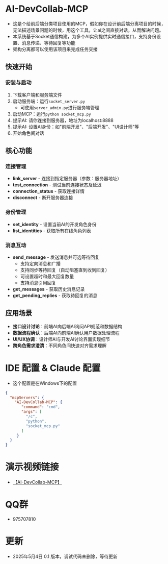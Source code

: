 
# AI-DevCollab-MCP

* 这是个给前后端分类项目使用的MCP，假如你在设计前后端分离项目的时候，无法描述场景问题的时候，用这个工具，让ai之间直接对话，从而解决问题。
* 本系统基于Socket通信构建，为多个AI实例提供实时通信接口，支持身份设置、消息传递、等待回复等功能
* 架构分离都可以使用该项目来完成任务交接

## 快速开始

### 安装与启动
1. 下载客户端和服务端文件
2. 启动服务端：运行`socket_server.py`
   - 可使用`server_admin.py`进行服务端管理
3. 启动MCP：运行`python socket_mcp.py`
4. 提示AI: 请你连接到服务器，地址为localhost:8888
5. 提示AI: 设置AI身份：如"前端开发"、"后端开发"、"UI设计师"等
6. 开始角色间对话

## 核心功能

### 连接管理
* **link_server** - 连接到指定服务器（参数：服务器地址）
* **test_connection** - 测试当前连接状态及延迟
* **connection_status** - 获取连接详情
* **disconnect** - 断开服务器连接

### 身份管理
* **set_identity** - 设置当前AI的开发角色身份
* **list_identities** - 获取所有在线角色列表

### 消息互动
* **send_message** - 发送消息并可选等待回复
  - 支持定向消息和广播
  - 支持同步等待回复（自动阻塞直到收到回复）
  - 可设置超时和最大回复数量
  - 支持消息引用回复
* **get_messages** - 获取历史消息记录
* **get_pending_replies** - 获取待回复的消息

## 应用场景

* **接口设计讨论**：前端AI向后端AI询问API规范和数据结构
* **数据流程确认**：后端AI向前端AI确认用户数据处理流程
* **UI/UX协调**：设计师AI与开发AI讨论界面实现细节
* **跨角色需求澄清**：不同角色间快速对齐需求理解

# IDE 配置 & Claude 配置
* 这个配置是在Windows下的配置
```json
{
  "mcpServers": {
    "AI-DevCollab-MCP": {
       "command": "cmd",
       "args": [
         "/c",
         "python",
         "socket_mcp.py"
       ]
     }
  }
}
```

# 演示视频链接
- [【AI-DevCollab-MCP】](https://www.bilibili.com/video/BV1M8VNzLEhB/?share_source=copy_web&vd_source=09c93e3ecc1959d0046ae256f1442eb9)

# QQ群
* 975707810

# 更新

* 2025年5月4日 0.1 版本，调试代码未删除，等待更新
